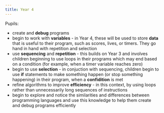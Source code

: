 ```yaml
---
title: Year 4
---
```


Pupils:

- create and **debug** programs
- begin to work with **variables** - in Year 4, these will be used to store **data** that is useful to their program, such as scores, lives, or timers. They go hand in hand with repetition and selection
- use **sequencing** and **repetition** - this builds on Year 3 and involves children beginning to use loops in their programs which may end based on a condition (for example, when a timer variable reaches zero)
- begin to use **selection** - in conjuction with sequencing, children begin to use **if** statements to make something happen (or stop something happening) in their program, when a **confidition** is met
- refine algorithms to improve **efficiency** - in this context, by using loops rather than unnecessarily long sequences of instructions
- begin to explore and notice the similarities and differences between programming languages and use this knowledge to help them create and debug programs efficiently

